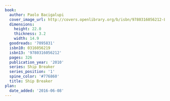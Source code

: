 ```yaml
---
book:
  author: Paolo Bacigalupi
  cover_image_url: http://covers.openlibrary.org/b/isbn/9780316056212-L.jpg
  dimensions:
    height: 22.0
    thickness: 3.2
    width: 14.9
  goodreads: '7095831'
  isbn10: 0316056219
  isbn13: '9780316056212'
  pages: 326
  publication_year: '2010'
  series: Ship Breaker
  series_position: '1'
  spine_color: '#776860'
  title: Ship Breaker
plan:
  date_added: '2016-06-08'
---
```

